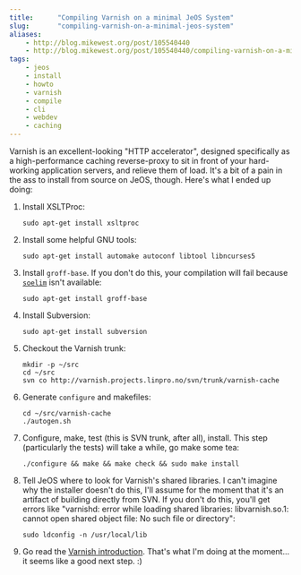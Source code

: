 ```yaml
---
title:      "Compiling Varnish on a minimal JeOS System"
slug:       "compiling-varnish-on-a-minimal-jeos-system"
aliases:
    - http://blog.mikewest.org/post/105540440
    - http://blog.mikewest.org/post/105540440/compiling-varnish-on-a-minimal-jeos-system
tags: 
    - jeos
    - install
    - howto
    - varnish
    - compile
    - cli
    - webdev
    - caching
---
```

Varnish is an excellent-looking "HTTP accelerator", designed specifically as a high-performance caching reverse-proxy to sit in front of your hard-working application servers, and relieve them of load.  It's a bit of a pain in the ass to install from source on JeOS, though.  Here's what I ended up doing:

1.  Install XSLTProc:

        sudo apt-get install xsltproc

2.  Install some helpful GNU tools:

        sudo apt-get install automake autoconf libtool libncurses5

3.  Install `groff-base`.  If you don't do this, your compilation will fail because [`soelim`][soelim] isn't available:

        sudo apt-get install groff-base

4.  Install Subversion:

        sudo apt-get install subversion

5.  Checkout the Varnish trunk:

        mkdir -p ~/src
        cd ~/src
        svn co http://varnish.projects.linpro.no/svn/trunk/varnish-cache
    
6.  Generate `configure` and makefiles:

        cd ~/src/varnish-cache
        ./autogen.sh

7.  Configure, make, test (this is SVN trunk, after all), install.  This step (particularly the tests) will take a while, go make some tea:

        ./configure && make && make check && sudo make install

8.  Tell JeOS where to look for Varnish's shared libraries.  I can't imagine why the installer doesn't do this, I'll assume for the moment that it's an artifact of building directly from SVN.  If you don't do this, you'll get errors like "varnishd: error while loading shared libraries: libvarnish.so.1: cannot open shared object file: No such file or directory":

        sudo ldconfig -n /usr/local/lib

9.  Go read the [Varnish introduction][intro].  That's what I'm doing at the moment... it seems like a good next step.  :)

[intro]:  http://varnish.projects.linpro.no/wiki/Introduction
[soelim]: http://www.linuxcommand.org/man_pages/soelim1.html